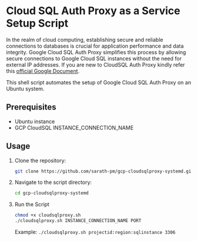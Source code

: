 # Cloud SQL Auth Proxy as a Service Setup Script

In the realm of cloud computing, establishing secure and reliable connections to databases is crucial for application performance and data integrity. Google Cloud SQL Auth Proxy simplifies this process by allowing secure connections to Google Cloud SQL instances without the need for external IP addresses. If you are new to CloudSQL Auth Proxy kindly refer this [official Google Document](https://cloud.google.com/sql/docs/mysql/sql-proxy).

This shell script automates the setup of Google Cloud SQL Auth Proxy on an Ubuntu system. 

## Prerequisites

- Ubuntu instance
- GCP CloudSQL INSTANCE_CONNECTION_NAME

## Usage

1. Clone the repository:

   ```bash
   git clone https://github.com/sarath-pm/gcp-cloudsqlproxy-systemd.git
   ```
   
2. Navigate to the script directory:

   ```bash
   cd gcp-cloudsqlproxy-systemd
   ```

3. Run the Script

   ```bash
   chmod +x cloudsqlproxy.sh
   ./cloudsqlproxy.sh INSTANCE_CONNECTION_NAME PORT
   ```
   Example: `./cloudsqlproxy.sh projectid:region:sqlinstance 3306`

   
